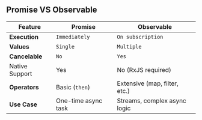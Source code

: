 ## Promise VS Observable

| Feature        | Promise             | Observable                    |
| -------------- | ------------------- | ----------------------------- |
| **Execution**  | `Immediately`       | `On subscription`             |
| **Values**     | `Single`            | `Multiple`                    |
| **Cancelable** | `No`                | `Yes`                         |
| Native Support | Yes                 | No (RxJS required)            |
| **Operators**  | Basic (`then`)      | Extensive (map, filter, etc.) |
| **Use Case**   | One-time async task | Streams, complex async logic  |
